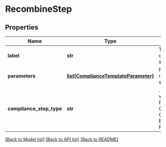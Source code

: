 # RecombineStep


## Properties
Name | Type | Description | Notes
------------ | ------------- | ------------- | -------------
**label** | **str** | The label of the compliance step | 
**parameters** | [**list[ComplianceTemplateParameter]**](ComplianceTemplateParameter.md) | Parameters required for the step | 
**compliance_step_type** | **str** | . The available values are: FilterStep, GroupByStep, GroupFilterStep, BranchStep, RecombineStep | 

[[Back to Model list]](../README.md#documentation-for-models) [[Back to API list]](../README.md#documentation-for-api-endpoints) [[Back to README]](../README.md)


